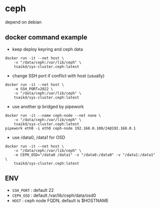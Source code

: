 ceph
====

depend on debian

## docker command example
* keep deploy keyring and ceph data
```
docker run -it --net host \
	-v "/data/ceph:/var/lib/ceph" \
	tsaikd/sys-cluster.ceph:latest
```

* change SSH port if conflict with host (usually)
```
docker run -it --net host \
	-e SSH_PORT=2022 \
	-v "/data/ceph:/var/lib/ceph" \
	tsaikd/sys-cluster.ceph:latest
```

* use another ip bridged by pipework
```
docker run -it --name ceph-node --net none \
	-v "/data/ceph:/var/lib/ceph" \
	tsaikd/sys-cluster.ceph:latest
pipework eth0 -i eth0 ceph-node 192.168.0.100/24@192.168.0.1
```

* use /data0, /data1 for OSD
```
docker run -it --net host \
	-v "/data/ceph:/var/lib/ceph" \
	-e CEPH_OSD="/data0 /data1" -v "/data0:/data0" -v "/data1:/data1" \
	tsaikd/sys-cluster.ceph:latest
```

## ENV
* `SSH_PORT` : default 22
* `CEPH_OSD` : default /var/lib/ceph/data/osd0
* `HOST`     : ceph node FQDN, default is $HOSTNAME

